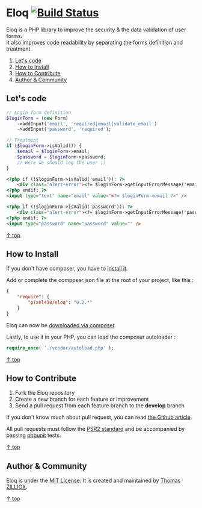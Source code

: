 Eloq [![Build Status](https://secure.travis-ci.org/Pixel418/Eloq.png)](http://travis-ci.org/Pixel418/Eloq)
======

Eloq is a PHP library to improve the security & the data validation of user forms.<br>
It also improves code readability by separating the forms definition and treatment.

1. [Let's code](#lets-code)
2. [How to Install](#how-to-install)
3. [How to Contribute](#how-to-contribute)
4. [Author & Community](#author--community)



Let's code
--------

```php
// Login form definition
$loginForm = (new Form)
    ->addInput('email', 'required|email|validate_email')
    ->addInput('password', 'required');

// Treatment
if ($loginForm->isValid()) {
    $email = $loginForm->email;
    $password = $loginForm->password;
    // Here we should log the user ;)
}
```
```html
<?php if (!$loginForm->isValid('email')): ?>
	<div class="alert-error"><?= $loginForm->getInputErrorMessage('email') ?></div>
<?php endif; ?>
<input type="text" name="email" value="<?= $loginForm->email ?>" />

<?php if (!$loginForm->isValid('password')): ?>
	<div class="alert-error"><?= $loginForm->getInputErrorMessage('password') ?></div>
<?php endif; ?>
<input type="password" name="password" value="" />
```

[&uarr; top](#readme)



How to Install
--------

If you don't have composer, you have to [install it](http://getcomposer.org/doc/01-basic-usage.md#installation).  

Add or complete the composer.json file at the root of your project, like this :

```json
{
    "require": {
        "pixel418/eloq": "0.2.*"
    }
}
```

Eloq can now be [downloaded via composer](http://getcomposer.org/doc/01-basic-usage.md#installing-dependencies).

Lastly, to use it in your PHP, you can load the composer autoloader :

```php
require_once( './vendor/autoload.php' );
```

[&uarr; top](#readme)



How to Contribute
--------

1. Fork the Eloq repository
2. Create a new branch for each feature or improvement
3. Send a pull request from each feature branch to the **develop** branch

If you don't know much about pull request, you can read [the Github article](https://help.github.com/articles/using-pull-requests).

All pull requests must follow the [PSR2 standard](https://github.com/php-fig/fig-standards/blob/master/accepted/PSR-2-coding-style-guide.md) and be accompanied by passing [phpunit](https://github.com/sebastianbergmann/phpunit/) tests.

[&uarr; top](#readme)



Author & Community
--------

Eloq is under the [MIT License](http://opensource.org/licenses/MIT).
It is created and maintained by [Thomas ZILLIOX](http://zilliox.me).

[&uarr; top](#readme)
